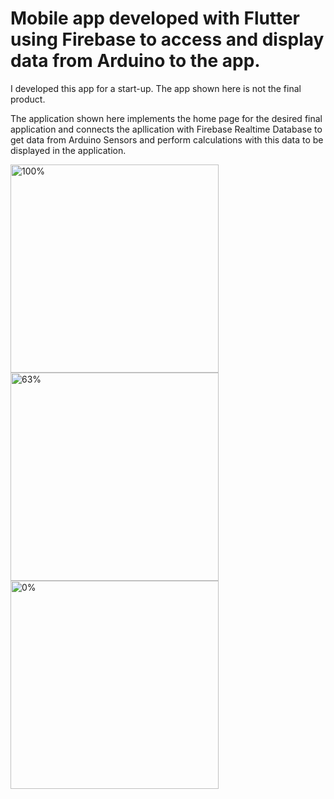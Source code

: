 # Mobile app developed with Flutter using Firebase to access and display data from Arduino to the app.

I developed this app for a start-up. The app shown here is not the final product.

The application shown here implements the home page for the desired final application and connects the apllication with Firebase Realtime Database to get 
data from Arduino Sensors and perform calculations with this data to be displayed in the application.

<img width="333" alt="100%" src="https://user-images.githubusercontent.com/53789337/215844181-9e654f61-19a9-4ce9-b7f7-c7f5bab66603.png">


<img width="333" alt="63%" src="https://user-images.githubusercontent.com/53789337/215844415-789d0e30-32e3-4ef9-bda2-7601220c2f04.png">

<img width="333" alt="0%" src="https://user-images.githubusercontent.com/53789337/215844582-91ee13ab-6ef7-4af4-9725-e312f530dc6b.png">
